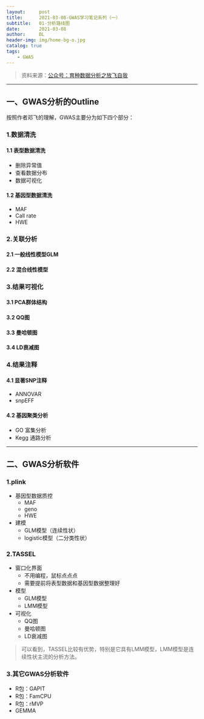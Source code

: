 ```yaml
---
layout:     post
title:      2021-03-08-GWAS学习笔记系列（一）
subtitle:   01-分析路线图
date:       2021-03-08
author:     DL
header-img: img/home-bg-o.jpg
catalog: true
tags:
    - GWAS
---
```


> 资料来源：[公众号：育种数据分析之放飞自我](https://mp.weixin.qq.com/mp/appmsgalbum?action=getalbum&__biz=MzI0MTIzNjYwNQ==&scene=1&album_id=1336983097581207553&count=3&uin=&key=&devicetype=Windows+10+x64&version=6302012c&lang=zh_CN&ascene=1&fontgear=2)

---

## 一、GWAS分析的Outline

按照作者邓飞的理解，GWAS主要分为如下四个部分：

### 1.数据清洗

#### 1.1 表型数据清洗

- 删除异常值
- 查看数据分布
- 数据可视化

#### 1.2 基因型数据清洗

- MAF
- Call rate
- HWE

### 2.关联分析

#### 2.1 一般线性模型GLM
#### 2.2 混合线性模型

### 3.结果可视化

#### 3.1 PCA群体结构
#### 3.2 QQ图
#### 3.3 曼哈顿图
#### 3.4 LD衰减图

### 4.结果注释

#### 4.1 显著SNP注释

- ANNOVAR
- snpEFF

#### 4.2 基因聚类分析

- GO 富集分析
- Kegg 通路分析

---

## 二、GWAS分析软件

### 1.plink

- 基因型数据质控
	- MAF
	- geno
	- HWE
- 建模
	- GLM模型（连续性状）
	- logistic模型（二分类性状）

### 2.TASSEL

- 窗口化界面
	- 不用编程，鼠标点点点
	- 需要提前将表型数据和基因型数据整理好
- 模型
	- GLM模型
	- LMM模型
- 可视化
	- QQ图
	- 曼哈顿图
	- LD衰减图

> 可以看到，TASSEL比较有优势，特别是它具有LMM模型，LMM模型是连续性状主流的分析方法。

### 3.其它GWAS分析软件

- R包：GAPIT
- R包：FamCPU
- R包：rMVP
- GEMMA

